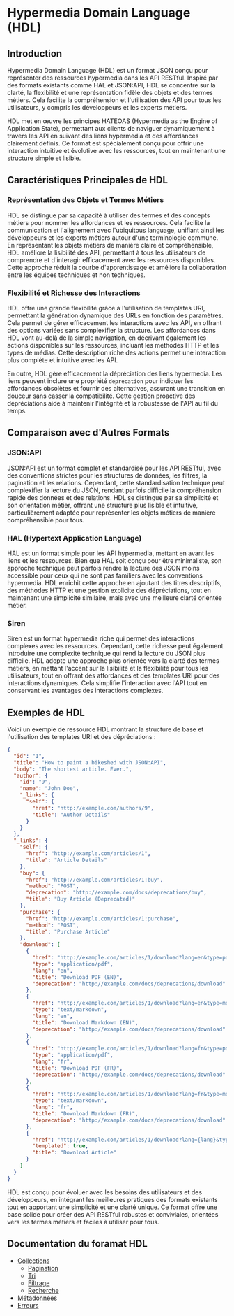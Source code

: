 # Hypermedia Domain Language (HDL)

## Introduction

Hypermedia Domain Language (HDL) est un format JSON conçu pour représenter des ressources hypermedia dans les API RESTful. Inspiré par des formats existants comme HAL et JSON:API, HDL se concentre sur la clarté, la flexibilité et une représentation fidèle des objets et des termes métiers. Cela facilite la compréhension et l'utilisation des API pour tous les utilisateurs, y compris les développeurs et les experts métiers.

HDL met en œuvre les principes HATEOAS (Hypermedia as the Engine of Application State), permettant aux clients de naviguer dynamiquement à travers les API en suivant des liens hypermedia et des affordances clairement définis. Ce format est spécialement conçu pour offrir une interaction intuitive et évolutive avec les ressources, tout en maintenant une structure simple et lisible.

## Caractéristiques Principales de HDL

### Représentation des Objets et Termes Métiers

HDL se distingue par sa capacité à utiliser des termes et des concepts métiers pour nommer les affordances et les ressources. Cela facilite la communication et l'alignement avec l'ubiquitous language, unifiant ainsi les développeurs et les experts métiers autour d'une terminologie commune. En représentant les objets métiers de manière claire et compréhensible, HDL améliore la lisibilité des API, permettant à tous les utilisateurs de comprendre et d'interagir efficacement avec les ressources disponibles. Cette approche réduit la courbe d'apprentissage et améliore la collaboration entre les équipes techniques et non techniques.

### Flexibilité et Richesse des Interactions

HDL offre une grande flexibilité grâce à l'utilisation de templates URI, permettant la génération dynamique des URLs en fonction des paramètres. Cela permet de gérer efficacement les interactions avec les API, en offrant des options variées sans complexifier la structure. Les affordances dans HDL vont au-delà de la simple navigation, en décrivant également les actions disponibles sur les ressources, incluant les méthodes HTTP et les types de médias. Cette description riche des actions permet une interaction plus complète et intuitive avec les API.

En outre, HDL gère efficacement la dépréciation des liens hypermedia. Les liens peuvent inclure une propriété `deprecation` pour indiquer les affordances obsolètes et fournir des alternatives, assurant une transition en douceur sans casser la compatibilité. Cette gestion proactive des dépréciations aide à maintenir l'intégrité et la robustesse de l'API au fil du temps.

## Comparaison avec d'Autres Formats

### JSON:API

JSON:API est un format complet et standardisé pour les API RESTful, avec des conventions strictes pour les structures de données, les filtres, la pagination et les relations. Cependant, cette standardisation technique peut complexifier la lecture du JSON, rendant parfois difficile la compréhension rapide des données et des relations. HDL se distingue par sa simplicité et son orientation métier, offrant une structure plus lisible et intuitive, particulièrement adaptée pour représenter les objets métiers de manière compréhensible pour tous.

### HAL (Hypertext Application Language)

HAL est un format simple pour les API hypermedia, mettant en avant les liens et les ressources. Bien que HAL soit conçu pour être minimaliste, son approche technique peut parfois rendre la lecture des JSON moins accessible pour ceux qui ne sont pas familiers avec les conventions hypermedia. HDL enrichit cette approche en ajoutant des titres descriptifs, des méthodes HTTP et une gestion explicite des dépréciations, tout en maintenant une simplicité similaire, mais avec une meilleure clarté orientée métier.

### Siren

Siren est un format hypermedia riche qui permet des interactions complexes avec les ressources. Cependant, cette richesse peut également introduire une complexité technique qui rend la lecture du JSON plus difficile. HDL adopte une approche plus orientée vers la clarté des termes métiers, en mettant l'accent sur la lisibilité et la flexibilité pour tous les utilisateurs, tout en offrant des affordances et des templates URI pour des interactions dynamiques. Cela simplifie l'interaction avec l'API tout en conservant les avantages des interactions complexes.

## Exemples de HDL

Voici un exemple de ressource HDL montrant la structure de base et l'utilisation des templates URI et des dépréciations :

```json
{
  "id": "1",
  "title": "How to paint a bikeshed with JSON:API",
  "body": "The shortest article. Ever.",
  "author": {
    "id": "9",
    "name": "John Doe",
    "_links": {
      "self": {
        "href": "http://example.com/authors/9",
        "title": "Author Details"
      }
    }
  },
  "_links": {
    "self": {
      "href": "http://example.com/articles/1",
      "title": "Article Details"
    },
    "buy": {
      "href": "http://example.com/articles/1:buy",
      "method": "POST",
      "deprecation": "http://example.com/docs/deprecations/buy",
      "title": "Buy Article (Deprecated)"
    },
    "purchase": {
      "href": "http://example.com/articles/1:purchase",
      "method": "POST",
      "title": "Purchase Article"
    },
    "download": [
      {
        "href": "http://example.com/articles/1/download?lang=en&type=pdf",
        "type": "application/pdf",
        "lang": "en",
        "title": "Download PDF (EN)",
        "deprecation": "http://example.com/docs/deprecations/download"
      },
      {
        "href": "http://example.com/articles/1/download?lang=en&type=md",
        "type": "text/markdown",
        "lang": "en",
        "title": "Download Markdown (EN)",
        "deprecation": "http://example.com/docs/deprecations/download"
      },
      {
        "href": "http://example.com/articles/1/download?lang=fr&type=pdf",
        "type": "application/pdf",
        "lang": "fr",
        "title": "Download PDF (FR)",
        "deprecation": "http://example.com/docs/deprecations/download"
      },
      {
        "href": "http://example.com/articles/1/download?lang=fr&type=md",
        "type": "text/markdown",
        "lang": "fr",
        "title": "Download Markdown (FR)",
        "deprecation": "http://example.com/docs/deprecations/download"
      },
      {
        "href": "http://example.com/articles/1/download?lang={lang}&type={type}",
        "templated": true,
        "title": "Download Article"
      }
    ]
  }
}
```

HDL est conçu pour évoluer avec les besoins des utilisateurs et des développeurs, en intégrant les meilleures pratiques des formats existants tout en apportant une simplicité et une clarté unique. Ce format offre une base solide pour créer des API RESTful robustes et conviviales, orientées vers les termes métiers et faciles à utiliser pour tous.

## Documentation du foramat HDL

* [Collections](doc/collection.md)
  * [Pagination](doc/pagination.md)
  * [Tri](doc/sorting.md)
  * [Filtrage](doc/filtering.md)
  * [Recherche](doc/search.md)
* [Métadonnées](doc/metadata.md)
* [Erreurs](doc/errors.md)
